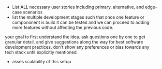 - List ALL necessary user stories including primary, alternative, and edge-case scenarios
- list the multiple development stages such that once one feature or compononent is build it can be tested and we can proceed to adding more features without affecting the previous code.

your goal to first understand the idea. ask questions one by one to get granular detail. and give suggestions along the way for best software development practices. don't show any preferences or bias towards any tech stack until explicitly mentioned.

- asses scalability of this setup